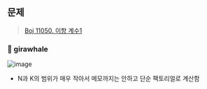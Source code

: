 ## 문제
> [Boj 11050. 이항 계수1](https://www.acmicpc.net/problem/11050)


### :whale: girawhale

![image](https://user-images.githubusercontent.com/48428699/91641323-8193e480-ea5e-11ea-81f6-fe6b0dbb64be.png)

- N과 K의 범위가 매우 작아서 메모까지는 안하고 단순 팩토리얼로 계산함